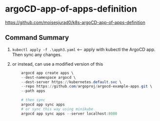 # argoCD-app-of-apps-definition

<https://github.com/moisesjurad0/k8s-argoCD-app-of-apps-definition>

## Command Summary

1. `kubectl apply -f .\apph3.yaml` <-- apply with kubectl the ArgoCD app. Then sync any changes.
2. or instead, can use a modified version of this

    ```PowerShell
        argocd app create apps \
        --dest-namespace argocd \
        --dest-server https://kubernetes.default.svc \
        --repo https://github.com/argoproj/argocd-example-apps.git \
        --path apps
        
        # then sync
        argocd app sync apps  
        # or sync this way using minikube
        argocd app sync apps --server localhost:8080
    ```
